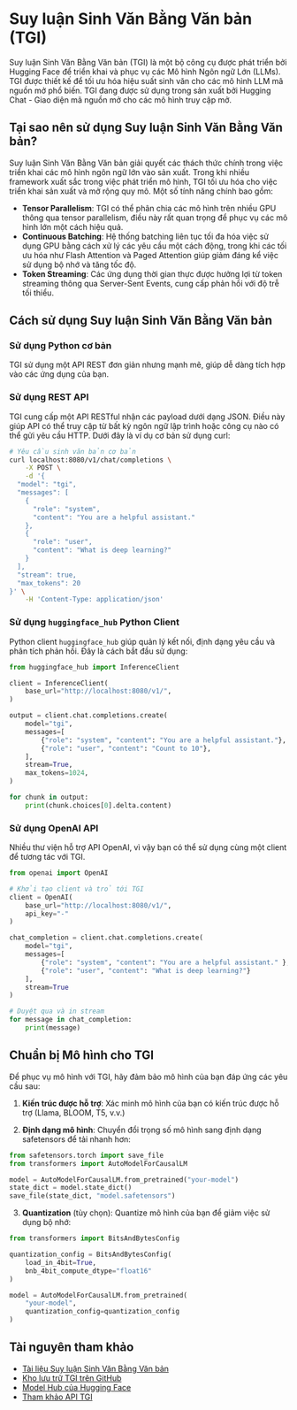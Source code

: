 # Suy luận Sinh Văn Bằng Văn bản (TGI)

Suy luận Sinh Văn Bằng Văn bản (TGI) là một bộ công cụ được phát triển bởi Hugging Face để triển khai và phục vụ các Mô hình Ngôn ngữ Lớn (LLMs). TGI được thiết kế để tối ưu hóa hiệu suất sinh văn cho các mô hình LLM mã nguồn mở phổ biến. TGI đang được sử dụng trong sản xuất bởi Hugging Chat - Giao diện mã nguồn mở cho các mô hình truy cập mở.

## Tại sao nên sử dụng Suy luận Sinh Văn Bằng Văn bản?

Suy luận Sinh Văn Bằng Văn bản giải quyết các thách thức chính trong việc triển khai các mô hình ngôn ngữ lớn vào sản xuất. Trong khi nhiều framework xuất sắc trong việc phát triển mô hình, TGI tối ưu hóa cho việc triển khai sản xuất và mở rộng quy mô. Một số tính năng chính bao gồm:

- **Tensor Parallelism**: TGI có thể phân chia các mô hình trên nhiều GPU thông qua tensor parallelism, điều này rất quan trọng để phục vụ các mô hình lớn một cách hiệu quả.
- **Continuous Batching**: Hệ thống batching liên tục tối đa hóa việc sử dụng GPU bằng cách xử lý các yêu cầu một cách động, trong khi các tối ưu hóa như Flash Attention và Paged Attention giúp giảm đáng kể việc sử dụng bộ nhớ và tăng tốc độ.
- **Token Streaming**: Các ứng dụng thời gian thực được hưởng lợi từ token streaming thông qua Server-Sent Events, cung cấp phản hồi với độ trễ tối thiểu.

## Cách sử dụng Suy luận Sinh Văn Bằng Văn bản

### Sử dụng Python cơ bản

TGI sử dụng một API REST đơn giản nhưng mạnh mẽ, giúp dễ dàng tích hợp vào các ứng dụng của bạn.

### Sử dụng REST API

TGI cung cấp một API RESTful nhận các payload dưới dạng JSON. Điều này giúp API có thể truy cập từ bất kỳ ngôn ngữ lập trình hoặc công cụ nào có thể gửi yêu cầu HTTP. Dưới đây là ví dụ cơ bản sử dụng curl:

```bash
# Yêu cầu sinh văn bản cơ bản
curl localhost:8080/v1/chat/completions \
    -X POST \
    -d '{
  "model": "tgi",
  "messages": [
    {
      "role": "system",
      "content": "You are a helpful assistant."
    },
    {
      "role": "user",
      "content": "What is deep learning?"
    }
  ],
  "stream": true,
  "max_tokens": 20
}' \
    -H 'Content-Type: application/json'
```

### Sử dụng `huggingface_hub` Python Client

Python client `huggingface_hub` giúp quản lý kết nối, định dạng yêu cầu và phân tích phản hồi. Đây là cách bắt đầu sử dụng:

```python
from huggingface_hub import InferenceClient

client = InferenceClient(
    base_url="http://localhost:8080/v1/",
)

output = client.chat.completions.create(
    model="tgi",
    messages=[
        {"role": "system", "content": "You are a helpful assistant."},
        {"role": "user", "content": "Count to 10"},
    ],
    stream=True,
    max_tokens=1024,
)

for chunk in output:
    print(chunk.choices[0].delta.content)
```

### Sử dụng OpenAI API

Nhiều thư viện hỗ trợ API OpenAI, vì vậy bạn có thể sử dụng cùng một client để tương tác với TGI.

```python
from openai import OpenAI

# Khởi tạo client và trỏ tới TGI
client = OpenAI(
    base_url="http://localhost:8080/v1/",
    api_key="-"
)

chat_completion = client.chat.completions.create(
    model="tgi",
    messages=[
        {"role": "system", "content": "You are a helpful assistant." },
        {"role": "user", "content": "What is deep learning?"}
    ],
    stream=True
)

# Duyệt qua và in stream
for message in chat_completion:
    print(message)
```

## Chuẩn bị Mô hình cho TGI

Để phục vụ mô hình với TGI, hãy đảm bảo mô hình của bạn đáp ứng các yêu cầu sau:

1. **Kiến trúc được hỗ trợ**: Xác minh mô hình của bạn có kiến trúc được hỗ trợ (Llama, BLOOM, T5, v.v.)

2. **Định dạng mô hình**: Chuyển đổi trọng số mô hình sang định dạng safetensors để tải nhanh hơn:

```python
from safetensors.torch import save_file
from transformers import AutoModelForCausalLM

model = AutoModelForCausalLM.from_pretrained("your-model")
state_dict = model.state_dict()
save_file(state_dict, "model.safetensors")
```

3. **Quantization** (tùy chọn): Quantize mô hình của bạn để giảm việc sử dụng bộ nhớ:

```python
from transformers import BitsAndBytesConfig

quantization_config = BitsAndBytesConfig(
    load_in_4bit=True,
    bnb_4bit_compute_dtype="float16"
)

model = AutoModelForCausalLM.from_pretrained(
    "your-model",
    quantization_config=quantization_config
)
```

## Tài nguyên tham khảo

- [Tài liệu Suy luận Sinh Văn Bằng Văn bản](https://huggingface.co/docs/text-generation-inference)
- [Kho lưu trữ TGI trên GitHub](https://github.com/huggingface/text-generation-inference)
- [Model Hub của Hugging Face](https://huggingface.co/models)
- [Tham khảo API TGI](https://huggingface.co/docs/text-generation-inference/api_reference)